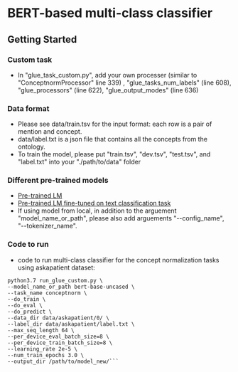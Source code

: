 #  BERT-based multi-class classifier

## Getting Started
### Custom task
 * In "glue_task_custom.py", add your own processer (similar to "ConceptnormProcessor" line 339) ,
 "glue_tasks_num_labels" (line 608), "glue_processors" (line 622), "glue_output_modes" (line 636)

### Data format
 * Please see data/train.tsv for the input format: each row is a pair of mention and concept.
 * data/label.txt is a json file that contains all the concepts from the ontology. 
 * To train the model, please put "train.tsv", "dev.tsv", "test.tsv", and "label.txt" into your "./path/to/data" folder  
 
### Different pre-trained models
 * [Pre-trained LM](https://huggingface.co/models?filter=pytorch)
 * [Pre-trained LM fine-tuned on text classification task](https://huggingface.co/models?filter=pytorch,text-classification)
 * If using model from local, in addition to the arguement "model_name_or_path",
 please also add arguements "--config_name", "--tokenizer_name".
 
 ### Code to run
* code to run multi-class classifier for the concept normalization tasks using askapatient dataset:
```
python3.7 run_glue_custom.py \
--model_name_or_path bert-base-uncased \
--task_name conceptnorm \
--do_train \
--do_eval \
--do_predict \
--data_dir data/askapatient/0/ \
--label_dir data/askapatient/label.txt \
--max_seq_length 64 \
--per_device_eval_batch_size=8 \
--per_device_train_batch_size=8 \
--learning_rate 2e-5 \
--num_train_epochs 3.0 \
--output_dir /path/to/model_new/```